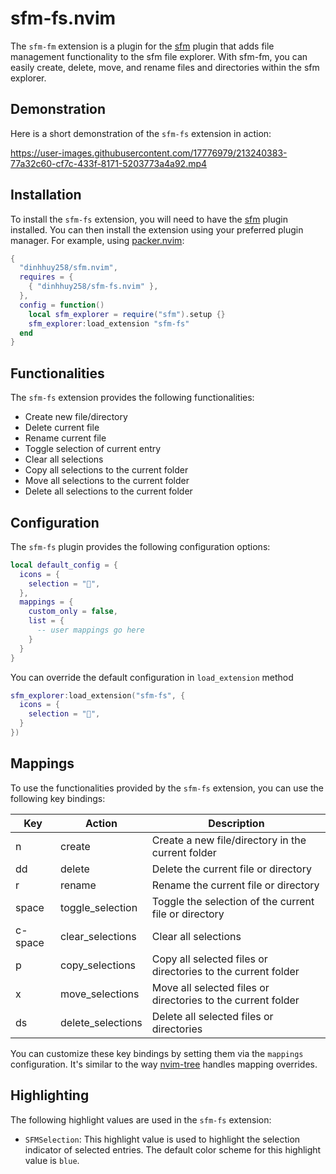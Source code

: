 # sfm-fs.nvim

The `sfm-fm` extension is a plugin for the [sfm](https://github.com/dinhhuy258/sfm.nvim) plugin that adds file management functionality to the sfm file explorer. With sfm-fm, you can easily create, delete, move, and rename files and directories within the sfm explorer.

## Demonstration

Here is a short demonstration of the `sfm-fs` extension in action:

https://user-images.githubusercontent.com/17776979/213240383-77a32c60-cf7c-433f-8171-5203773a4a92.mp4

## Installation

To install the `sfm-fs` extension, you will need to have the [sfm](https://github.com/dinhhuy258/sfm.nvim) plugin installed. You can then install the extension using your preferred plugin manager. For example, using [packer.nvim](https://github.com/wbthomason/packer.nvim):

```lua
{
  "dinhhuy258/sfm.nvim",
  requires = {
    { "dinhhuy258/sfm-fs.nvim" },
  },
  config = function()
    local sfm_explorer = require("sfm").setup {}
    sfm_explorer:load_extension "sfm-fs"
  end
}
```

## Functionalities

The `sfm-fs` extension provides the following functionalities:

- Create new file/directory
- Delete current file
- Rename current file
- Toggle selection of current entry
- Clear all selections
- Copy all selections to the current folder
- Move all selections to the current folder
- Delete all selections to the current folder

## Configuration

The `sfm-fs` plugin provides the following configuration options:

```lua
local default_config = {
  icons = {
    selection = "",
  },
  mappings = {
    custom_only = false,
    list = {
      -- user mappings go here
    }
  }
}
```

You can override the default configuration in `load_extension` method

```lua
sfm_explorer:load_extension("sfm-fs", {
  icons = {
    selection = "",
  }
})
```

## Mappings

To use the functionalities provided by the `sfm-fs` extension, you can use the following key bindings:

| Key     | Action            | Description                                                  |
| ------- | ----------------- | ------------------------------------------------------------ |
| n       | create            | Create a new file/directory in the current folder            |
| dd      | delete            | Delete the current file or directory                         |
| r       | rename            | Rename the current file or directory                         |
| space   | toggle_selection  | Toggle the selection of the current file or directory        |
| c-space | clear_selections  | Clear all selections                                         |
| p       | copy_selections   | Copy all selected files or directories to the current folder |
| x       | move_selections   | Move all selected files or directories to the current folder |
| ds      | delete_selections | Delete all selected files or directories                     |

You can customize these key bindings by setting them via the `mappings` configuration. It's similar to the way [nvim-tree](https://github.com/nvim-tree/nvim-tree.lua) handles mapping overrides.

## Highlighting

The following highlight values are used in the `sfm-fs` extension:

- `SFMSelection`: This highlight value is used to highlight the selection indicator of selected entries. The default color scheme for this highlight value is `blue`.
